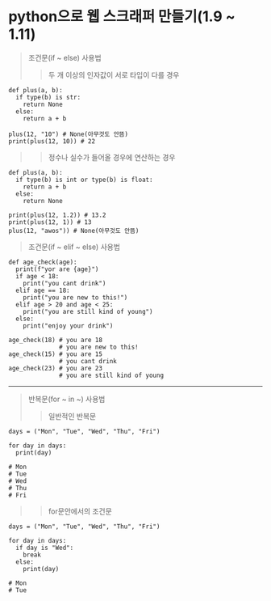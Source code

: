 # python으로 웹 스크래퍼 만들기(1.9 ~ 1.11)

> 조건문(if ~ else) 사용법
>> 두 개 이상의 인자값이 서로 타입이 다를 경우
```
def plus(a, b):
  if type(b) is str:
    return None
  else:
    return a + b

plus(12, "10") # None(아무것도 안뜸)
print(plus(12, 10)) # 22
```
>> 정수나 실수가 들어올 경우에 연산하는 경우
```
def plus(a, b):
  if type(b) is int or type(b) is float:
    return a + b
  else:
    return None

print(plus(12, 1.2)) # 13.2
print(plus(12, 1)) # 13
plus(12, "awos")) # None(아무것도 안뜸)
```
> 조건문(if ~ elif ~ else) 사용법
```
def age_check(age):
  print(f"yor are {age}")
  if age < 18:
    print("you cant drink")
  elif age == 18:
    print("you are new to this!")
  elif age > 20 and age < 25:
    print("you are still kind of young")
  else:
    print("enjoy your drink")
    
age_check(18) # you are 18    
              # you are new to this!     
age_check(15) # you are 15    
              # you cant drink     
age_check(23) # you are 23    
              # you are still kind of young
```
<hr/>

> 반복문(for ~ in ~) 사용법
> > 일반적인 반복문
```
days = ("Mon", "Tue", "Wed", "Thu", "Fri")

for day in days:
  print(day)

# Mon
# Tue
# Wed
# Thu
# Fri
```
> > for문안에서의 조건문
```
days = ("Mon", "Tue", "Wed", "Thu", "Fri")

for day in days:
  if day is "Wed":
    break
  else:
    print(day)
    
# Mon
# Tue
```
